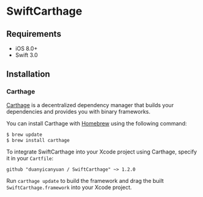 # SwiftCarthage

## Requirements
- iOS 8.0+
- Swift 3.0

## Installation
### Carthage

[Carthage](https://github.com/Carthage/Carthage) is a decentralized dependency manager that builds your dependencies and provides you with binary frameworks.

You can install Carthage with [Homebrew](http://brew.sh/) using the following command:

```bash
$ brew update
$ brew install carthage
```
To integrate SwiftCarthage into your Xcode project using Carthage, specify it in your `Cartfile`:

```ogdl
github "duanyicanyuan / SwiftCarthage" ~> 1.2.0
```

Run `carthage update` to build the framework and drag the built `SwiftCarthage.framework` into your Xcode project.

